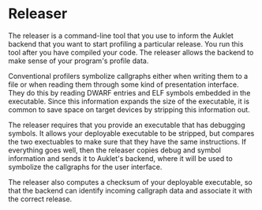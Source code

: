 # Releaser

The releaser is a command-line tool that you use to inform the Auklet backend
that you want to start profiling a particular release. You run this tool after
you have compiled your code. The releaser allows the backend to make sense of
your program's profile data.

Conventional profilers symbolize callgraphs either when writing them to a file
or when reading them through some kind of presentation interface. They do this
by reading DWARF entries and ELF symbols embedded in the executable. Since this
information expands the size of the executable, it is common to save space on
target devices by stripping this information out.

The releaser requires that you provide an executable that has debugging symbols.
It allows your deployable executable to be stripped, but compares the two
exectuables to make sure that they have the same instructions. If everything
goes well, then the releaser copies debug and symbol information and sends it to
Auklet's backend, where it will be used to symbolize the callgraphs for the user
interface.

The releaser also computes a checksum of your deployable executable, so that the
backend can identify incoming callgraph data and associate it with the correct
release.
